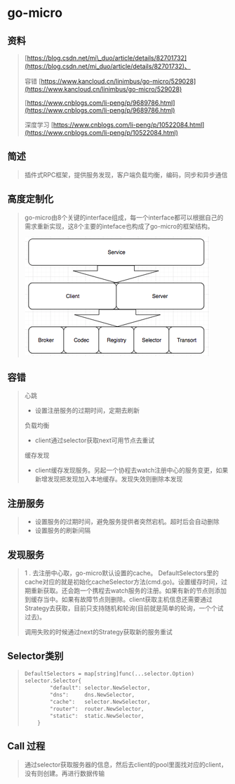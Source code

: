 # go-micro

## 资料

> [https://blog.csdn.net/mi\_duo/article/details/82701732](https://blog.csdn.net/mi_duo/article/details/82701732)、
>
> 容错 [https://www.kancloud.cn/linimbus/go-micro/529028](https://www.kancloud.cn/linimbus/go-micro/529028)
>
> [https://www.cnblogs.com/li-peng/p/9689786.html](https://www.cnblogs.com/li-peng/p/9689786.html)
>
> 深度学习 [https://www.cnblogs.com/li-peng/p/10522084.html](https://www.cnblogs.com/li-peng/p/10522084.html)

## 简述

> 插件式RPC框架，提供服务发现，客户端负载均衡，编码，同步和异步通信

## 高度定制化

> go-micro由8个关键的interface组成，每一个interface都可以根据自己的需求重新实现，这8个主要的inteface也构成了go-micro的框架结构。
>
> ![](/assets/import.png)

## 容错

> 心跳
>
> * 设置注册服务的过期时间，定期去刷新
>
> 负载均衡
>
> * client通过selector获取next可用节点去重试
>
> 缓存发现
>
> * client缓存发现服务。另起一个协程去watch注册中心的服务变更，如果新增发现把发现加入本地缓存。发现失效则删除本发现

## 注册服务

> * 设置服务的过期时间，避免服务提供者突然宕机。超时后会自动删除
> * 设置服务的刷新间隔

## 发现服务

> 1 . 去注册中心取，go-micro默认设置的cache。 DefaultSelectors里的cache对应的就是初始化cacheSelector方法\(cmd.go\)。设置缓存时间，过期重新获取。还会跑一个携程去watch服务的注册。如果有新的节点则添加到缓存当中。如果有故障节点则删除。client获取主机信息还需要通过Strategy去获取，目前只支持随机和轮询\(目前就是简单的轮询，一个个试过去\)。
>
> 调用失败的时候通过next的Strategy获取新的服务重试

## Selector类别

> ```
> DefaultSelectors = map[string]func(...selector.Option) selector.Selector{
>         "default": selector.NewSelector,
>         "dns":     dns.NewSelector,
>         "cache":   selector.NewSelector,
>         "router":  router.NewSelector,
>         "static":  static.NewSelector,
>     }
> ```

## Call 过程

> 通过selector获取服务器的信息，然后去client的pool里面找对应的client，没有则创建。再进行数据传输



